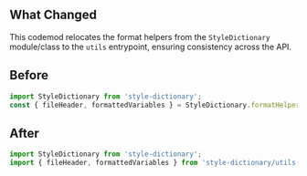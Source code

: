 ## What Changed

This codemod relocates the format helpers from the `StyleDictionary` module/class to the `utils` entrypoint, ensuring consistency across the API.

## Before

```jsx
import StyleDictionary from 'style-dictionary';
const { fileHeader, formattedVariables } = StyleDictionary.formatHelpers;
```

## After

```jsx
import StyleDictionary from 'style-dictionary';
import { fileHeader, formattedVariables } from 'style-dictionary/utils';
```

